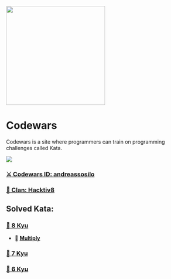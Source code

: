 <img height="270" src="https://miro.medium.com/max/1050/1*a9L7ZZhi8hIAJmWXmSaPXw.png">


# Codewars
Codewars is a site where programmers can train on programming challenges called Kata.

<img src="https://www.codewars.com/users/andreassosilo/badges/large">

### [:crossed_swords: Codewars ID: andreassosilo ](https://www.codewars.com/users/andreassosilo/)
### [:fox_face: Clan: Hacktiv8 ](https://www.codewars.com/users/andreassosilo/)

## Solved Kata:
### [:open_file_folder: 8 Kyu](https://github.com/andreassosilo/codewars/tree/master/8kyu)
- :cherry_blossom:
[**Multiply**](https://github.com/andreassosilo/codewars/blob/master/8kyu/multiply.js)
### [:open_file_folder: 7 Kyu](https://github.com/andreassosilo/codewars/tree/master/7kyu)
### [:open_file_folder: 6 Kyu](https://github.com/andreassosilo/codewars/tree/master/6kyu)
